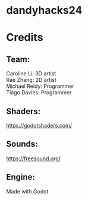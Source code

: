 # dandyhacks24
 

# Credits

## Team:
Caroline Li: 3D artist </br>
Rae Zhang: 2D artist </br>
Michael Reidy: Programmer </br>
Tiago Davies: Programmer </br>

## Shaders:
https://godotshaders.com/

## Sounds:
https://freesound.org/

## Engine:
Made with Godot
